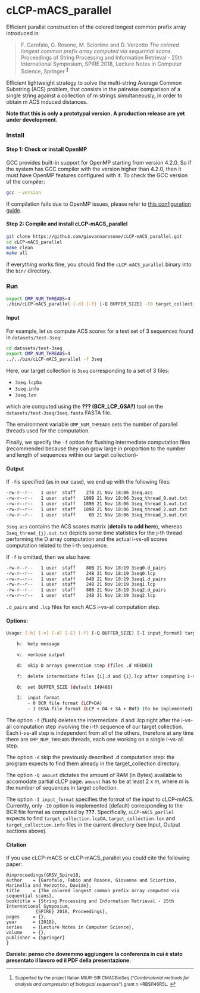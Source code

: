 # cLCP-mACS_parallel

Efficient parallel construction of the colored longest common prefix array introduced in 
>F. Garofalo, G. Rosone, M. Sciortino and D. Verzotto
*The colored longest common prefix array computed via sequential scans.*
Proceedings of String Processing and Information Retrieval - 25th International Symposium, SPIRE 2018, Lecture Notes in Computer Science, Springer <sup id="a1">[1](#f1)</sup>

Efficient lightweight strategy to solve the multi-string Average Common Substring (ACS) problem, that consists in the pairwise comparison of a single string against a collection of m strings simultaneously, in order to obtain m ACS induced distances.

**Note that this is only a prototypal version. A production release are yet under development.**

### Install

#### Step 1: Check or install OpenMP

GCC provides built-in support for OpenMP starting from version 4.2.0. So if the system has GCC compiler with the version higher than 4.2.0, then it must have OpenMP features configured with it. To check the GCC version of the compiler:

```sh
gcc --version
```

If compilation fails due to OpenMP issues, please refer to [this configuration guide](https://www.geeksforgeeks.org/openmp-introduction-with-installation-guide/).


#### Step 2: Compile and install cLCP-mACS_parallel

```sh
git clone https://github.com/giovannarosone/cLCP-mACS_parallel.git
cd cLCP-mACS_parallel
make clean
make all
```

If everything works fine, you should find the `cLCP-mACS_parallel` binary into the `bin/` directory.

### Run

```sh
export OMP_NUM_THREADS=4 
./bin/cLCP-mACS_parallel [-d] [-f] [-Q BUFFER_SIZE] -I0 target_collection
```

#### Input

For example, let us compute ACS scores for a test set of 3 sequences found in `datasets/test-3seq`:

```sh
cd datasets/test-3seq
export OMP_NUM_THREADS=4 
../../bin/cLCP-mACS_parallel -f 3seq
```

Here, our target collection is `3seq` corresponding to a set of 3 files: 

* `3seq.lcpDa`
* `3seq.info`
* `3seq.len`

which are computed using the **??? (BCR_LCP_GSA?)** tool on the `datasets/test-3seq/3seq.fasta` FASTA file.

The environment variable `OMP_NUM_THREADS` sets the number of parallel threads used for the computation. 

Finally, we specify the `-f` option for flushing intermediate computation files (recommended because they can grow large in proportion to the number and length of sequences within our target collection)-


#### Output

If `-f`is specified (as in our case), we end up with the following files:

```sh
-rw-r--r--   1 user  staff    27B 21 Nov 18:06 3seq.acs
-rw-r--r--   1 user  staff   189B 21 Nov 18:06 3seq_thread_0.out.txt
-rw-r--r--   1 user  staff   189B 21 Nov 18:06 3seq_thread_1.out.txt
-rw-r--r--   1 user  staff   189B 21 Nov 18:06 3seq_thread_2.out.txt
-rw-r--r--   1 user  staff     0B 21 Nov 18:06 3seq_thread_3.out.txt
```

`3seq.acs` contains the ACS scores matrix (**details to add here**), whereas `3seq_thread_{j}.out.txt` depicts some time statistics for the j-th thread performing the D array computation and the actual i-vs-all scores computation related to the i-th sequence.

If `-f` is omitted, then we also have:

```sh
-rw-r--r--   1 user  staff    80B 21 Nov 18:19 3seq0.d_pairs
-rw-r--r--   1 user  staff    24B 21 Nov 18:19 3seq0.lcp
-rw-r--r--   1 user  staff    64B 21 Nov 18:19 3seq1.d_pairs
-rw-r--r--   1 user  staff    24B 21 Nov 18:19 3seq1.lcp
-rw-r--r--   1 user  staff    80B 21 Nov 18:19 3seq2.d_pairs
-rw-r--r--   1 user  staff    24B 21 Nov 18:19 3seq2.lcp
```

`.d_pairs` and `.lcp` files for each ACS i-vs-all computation step.


#### Options:

```sh
Usage: [-h] [-v] [-d] [-E] [-f] [-Q BUFFER_SIZE] [-I input_format] target_collection

    h:  help message

    v:  verbose output

    d:  skip D arrays generation step (files .d NEEDED)

    f:  delete intermediate files {i}.d and {i}.lcp after computing i-vs-all

    Q:  set BUFFER_SIZE (default 149488)

    I:  input format
        - 0 BCR file format (LCP+DA)
        - 1 EGSA file format (LCP + DA + SA + BWT) (to be implemented)
```

The option `-f` (flush) deletes the intermediate .d and .lcp right after the i-vs-all computation step involving the i-th sequence of our target collection. Each i-vs-all step is independent from all of the others, therefore at any time there are `OMP_NUM_THREADS` threads, each one working on a single i-vs-all step.

The option `-d` skip the previously described .d computation step: the program expects to find them already in the target_collection directory.

The option `-Q amount` dictates the amount of RAM (in Bytes) available to accomodate partial cLCP page. `amount` has to be at least 2 x _m_, where _m_ is the number of sequences in target collection.

The option `-I input_format` specifies the format of the input to cLCP-mACS. Currently, only `-I0` option is implemented (default) corresponding to the BCR file format as computed by **???**. Specifically, `cLCP-mACS_parllel` expects to find `target_collection.lcpDA`, `target_collection.len` and `target_collection.info` files in the current directory (see Input, Output sections above).


#### Citation
If you use cLCP-mACS or cLCP-mACS_parallel you could cite the following paper:

    @inproceedings{GRSV_Spire18,
    author    = {Garofalo, Fabio and Rosone, Giovanna and Sciortino, Marinella and Verzotto, Davide},
    title     = {The colored longest common prefix array computed via sequential scans},
    booktitle = {String Processing and Information Retrieval - 25th International Symposium,
               {SPIRE} 2018, Proceedings},
    pages     = {},
    year      = {2018},
    series    = {Lecture Notes in Computer Science},
    volume    = {},
    publisher = {Springer}
    }
    
**Daniele: penso che dovremmo aggiungere la conferenza in cui è stato presentato il lavoro ed il PDF della presentazione.**
    
---
1. <small id="f1"> Supported by the project Italian MIUR-SIR CMACBioSeq ("_Combinatorial methods for analysis and compression of biological sequences_")
grant n.~RBSI146R5L.</small> [↩](#a1)
